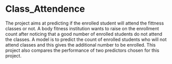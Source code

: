 # Class_Attendence
The project aims at predicting if the enrolled student will attend the fittness classes or not.
A body fitness institution wants to raise on the enrollment count after noticing that a good number of enrolled students do not attend the classes.
A model is to predict the count of enrolled students who will not attend classes and this gives the additional number to be enrolled.
This project also compares the performance of two predictors chosen for this project.
